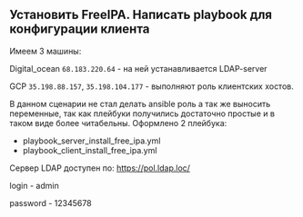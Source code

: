 ## Установить FreeIPA. Написать playbook для конфигурации клиента

Имеем 3 машины:

Digital_ocean `68.183.220.64` - на ней устанавливается LDAP-server

GCP `35.198.88.157`, `35.198.104.177` - выполняют роль клиентских хостов.

В данном сценарии не стал делать ansible роль а так же выносить переменные, так как плейбуки получились достаточно простые и в таком виде более читабельны.
Оформлено 2 плейбука:

- playbook_server_install_free_ipa.yml
- playbook_client_install_free_ipa.yml

Сервер LDAP доступен по:  https://pol.ldap.loc/ 

login - admin

password - 12345678